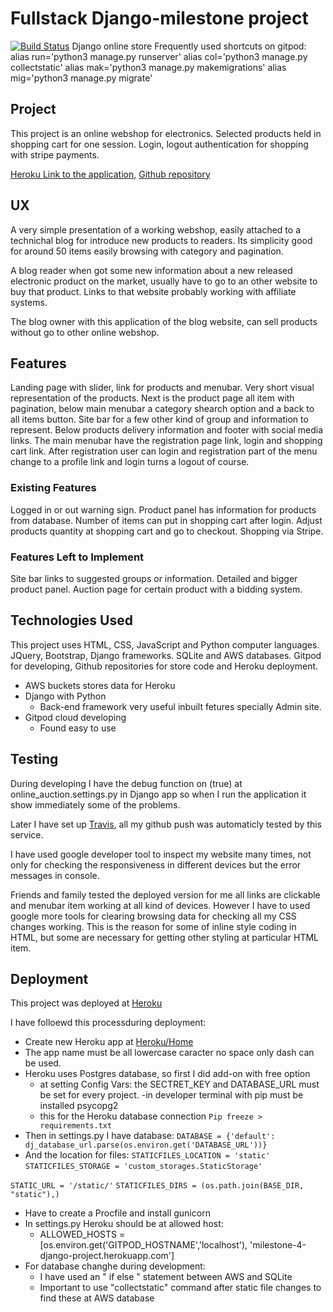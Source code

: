 # Fullstack Django-milestone project
[![Build Status](https://travis-ci.org/aticodein/django-milestone.svg?branch=master)](https://travis-ci.org/aticodein/django-milestone)
Django online store
Frequently used shortcuts on gitpod:
alias run='python3 manage.py runserver'
alias col='python3 manage.py collectstatic'
alias mak='python3 manage.py makemigrations'
alias mig='python3 manage.py migrate'


## Project 

This project is an online webshop for electronics. 
Selected products held in shopping cart for one session.
Login, logout authentication for shopping with stripe payments.


 [Heroku Link to the application](https://milestone-4-django-project.herokuapp.com),
 [Github repository](https://github.com/aticodein/django-milestone)

## UX

A very simple presentation of a working webshop, easily attached to a technichal blog for introduce new products to readers.
Its simplicity good for around 50 items easily browsing with category and pagination.

A blog reader when got some new information about a new released electronic product on the market,
usually have to go to an other website to buy that product. Links to that website probably working with affiliate systems.

The blog owner with this application of the blog website, can sell products without go to other online webshop.

## Features

Landing page with slider, link for products and menubar. Very short visual representation of the products.
Next is the product page all item with pagination, below main menubar a category shearch option and a back to all items button.
Site bar for a few other kind of group and information to represent. 
Below products delivery information and footer with social media links.
The main menubar have the registration page link, login and shopping cart link. After registration
user can login and registration part of the menu change to a profile link and login turns a logout of course.

### Existing Features

Logged in or out warning sign.
Product panel has information for products from database.
Number of items can put in shopping cart after login.
Adjust products quantity at shopping cart and go to checkout.
Shopping via Stripe.


### Features Left to Implement

Site bar links to suggested groups or information.
Detailed and bigger product panel.
Auction page for certain product with a bidding system.

## Technologies Used

This project uses HTML, CSS, JavaScript and Python computer languages.
JQuery, Bootstrap, Django frameworks. 
SQLite and AWS databases.
Gitpod for developing, Github repositories for store code and Heroku deployment.

- AWS buckets stores data for Heroku
- Django with Python
  - Back-end framework very useful inbuilt fetures specially Admin site.
- Gitpod cloud developing
  - Found easy to use   

## Testing

During developing I have the debug function on (true) at online_auction.settings.py in Django app
so when I run the application it show immediately some of the problems.

Later I have set up [Travis](https://travis-ci.org/github/aticodein/django-milestone), all my github push was 
automaticly tested by this service.

I have used google developer tool to inspect my website many times, not only for checking the responsiveness 
in different devices but the error messages in console.

Friends and family tested the deployed version for me all links are clickable and menubar item working at all kind of devices.
However I have to used google more tools for clearing browsing data for checking all my CSS changes working.
This is the reason for some of inline style coding in HTML, but some are necessary for getting other styling at particular 
HTML item.


## Deployment


This project was deployed at [Heroku](https://milestone-4-django-project.herokuapp.com/)

I have folloewd this processduring deployment:

- Create new Heroku app at [Heroku/Home](https://www.heroku.com/home)
- The app name must be all lowercase caracter no space only dash can be used.
- Heroku uses Postgres database, so first I did add-on with free option
  - at setting Config Vars: the SECTRET_KEY and DATABASE_URL must be set for every project.
-in developer terminal with pip must be installed psycopg2
  - this for the Heroku database connection 
   `Pip freeze > requirements.txt`
- Then in settings.py I have database:
 `DATABASE = {'default': dj_database_url.parse(os.environ.get('DATABASE_URL'))}`
- And the location for files:
 `STATICFILES_LOCATION = 'static'`
 `STATICFILES_STORAGE = 'custom_storages.StaticStorage'`

 `STATIC_URL = '/static/'`
 `STATICFILES_DIRS = (os.path.join(BASE_DIR, "static"),)`
- Have to create a Procfile and install gunicorn
- In settings.py Heroku should be at allowed host: 
  - ALLOWED_HOSTS = [os.environ.get('GITPOD_HOSTNAME','localhost'), 'milestone-4-django-project.herokuapp.com']
- For database changhe during development:
  - I have used an " if else " statement between AWS and SQLite 
  - Important to use "collectstatic" command after static file changes to find these at AWS database
  